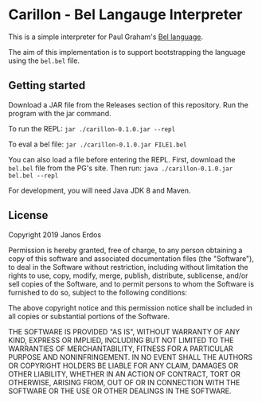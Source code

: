 # Carillon - Bel Langauge Interpreter

This is a simple interpreter for Paul Graham's [Bel language](http://paulgraham.com/bel.html).

The aim of this implementation is to support bootstrapping the language using the `bel.bel` file.


## Getting started

Download a JAR file from the Releases section of this repository. Run the program with the jar command.

To run the REPL: `jar ./carillon-0.1.0.jar --repl`

To eval a bel file: `jar ./carillon-0.1.0.jar FILE1.bel`

You can also load a file before entering the REPL. First, download the `bel.bel` file from the PG's site. Then run:
`java ./carillon-0.1.0.jar bel.bel --repl`

For development, you will need Java JDK 8 and Maven.


## License

Copyright 2019 Janos Erdos

Permission is hereby granted, free of charge, to any person obtaining a copy of this software and associated documentation files (the "Software"), to deal in the Software without restriction, including without limitation the rights to use, copy, modify, merge, publish, distribute, sublicense, and/or sell copies of the Software, and to permit persons to whom the Software is furnished to do so, subject to the following conditions:

The above copyright notice and this permission notice shall be included in all copies or substantial portions of the Software.

THE SOFTWARE IS PROVIDED "AS IS", WITHOUT WARRANTY OF ANY KIND, EXPRESS OR IMPLIED, INCLUDING BUT NOT LIMITED TO THE WARRANTIES OF MERCHANTABILITY, FITNESS FOR A PARTICULAR PURPOSE AND NONINFRINGEMENT. IN NO EVENT SHALL THE AUTHORS OR COPYRIGHT HOLDERS BE LIABLE FOR ANY CLAIM, DAMAGES OR OTHER LIABILITY, WHETHER IN AN ACTION OF CONTRACT, TORT OR OTHERWISE, ARISING FROM, OUT OF OR IN CONNECTION WITH THE SOFTWARE OR THE USE OR OTHER DEALINGS IN THE SOFTWARE.